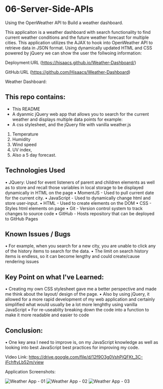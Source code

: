 # 06-Server-Side-APIs
Using the OpenWeather API to Build a weather dashboard.

This applicaiton is a weather dashboard with search functionality to find current weather conditions and the future weather forecast for multiple cities. This application utilizes the AJAX to hook into OpenWeather API to retrieve data in JSON format. Using dynamically updated HTML and CSS powered by jQuery we can show the user the follwoing information:

Deployment:URL (https://hisaacs.github.io/Weather-Dashboard/)

GitHub:URL (https://github.com/Hisaacs/Weather-Dashboard)

Weather Dashboard:

## This repo contains:
* This README
* A dyanmic jQuery web app that allows you to search for the current weather and displays multiple data points for example:
* A css stylesheet, and the jQuery file with vanilla weather.js

 1. Temperature
 2. Humidity
 3. Wind speed
 4. UV index, 
 5. Also a 5 day forecast.



## Technologies Used
•	JQuery: Used for event listeners of parent and children elements as well as to store and
    recall those  variables in local storage to be displayed dynamically in HTML on the page
•	MomentJS - Used to pull current date for the current city.
•	JavaScript - Used to dynamically change html and store user-input.
•	HTML - Used to create elements on the DOM
•	CSS - Styles html elements on page
•	Git - Version control system to track changes to source code
•	GitHub - Hosts repository that can be deployed to GitHub Pages



## Known Issues / Bugs
•	For example, when you search for a new city, you are unable to click any of the history 
    items to search for the data.
•	The limit on search history items is endless, so it can become lengthy and could create/cause rendering
    issues


## Key Point on what I've Learned:
•	Creating my own CSS stylesheet gave me a better perspective and made me think about 
    the layout/ design of the page.
•	Also by using jQuery, it allowed for a more rapid development of my web application and 
    certainly simplified what would usually be a lot more lenghthy using vanilla JavaScript
 •	For re-useablity breaking down the code into a function to make it more readable and 
    easier to code

## Conclusion:
•	One key area I need to improve is, on my JavaScript knowledge as well as looking into best 
    JavaScript best practices for improving my code.

Video Link: https://drive.google.com/file/d/12f9O3g0VshPiQFKt_3C-iFchftyLb52m/view

Application Screenshots:

![Weather App - 01](https://user-images.githubusercontent.com/19741669/102681526-0452d200-41fd-11eb-8b6a-d746a6e99a32.png)
![Weather App - 02](https://user-images.githubusercontent.com/19741669/102681536-09178600-41fd-11eb-8e74-44a1aa0a3e5a.png)
![Weather App - 03](https://user-images.githubusercontent.com/19741669/102681537-0b79e000-41fd-11eb-84c7-006ce1e9d529.png)

